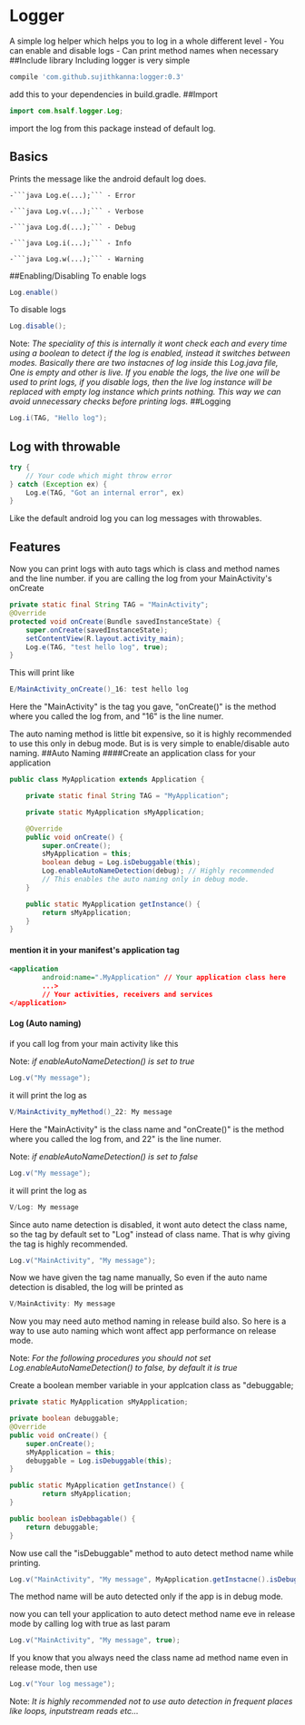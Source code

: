 # Logger
A simple log helper which helps you to log in a whole different level
	- You can enable and disable logs
	- Can print method names when necessary
##Include library
Including logger is very simple
```groovy
compile 'com.github.sujithkanna:logger:0.3'
```
add this to your dependencies in build.gradle.
##Import
```java
import com.hsalf.logger.Log;
```
import the log from this package instead of default log.
## Basics
Prints the message like the android default log does.

	-```java Log.e(...);``` - Error

	-```java Log.v(...);``` - Verbose

	-```java Log.d(...);``` - Debug

	-```java Log.i(...);``` - Info

	-```java Log.w(...);``` - Warning

##Enabling/Disabling
To enable logs
```java
Log.enable()
```
To disable logs
```java
Log.disable();
```
Note: *The speciality of this is internally it wont check each and every time using a boolean to detect if the log is enabled, instead it switches between modes. Basically there are two instacnes of log inside this Log.java file, One is empty and other is live. If you enable the logs, the live one will be used to print logs, if you disable logs, then the live log instance will be replaced with empty log instance which prints nothing. This way we can avoid unnecessary checks before printing logs.*
##Logging
```java
Log.i(TAG, "Hello log");
```
## Log with throwable
```java
try {
	// Your code which might throw error
} catch (Exception ex) {
	Log.e(TAG, "Got an internal error", ex)
}
```
Like the default android log you can log messages with throwables.
## Features
Now you can print logs with auto tags which is class and method names and the line number.
if you are calling the log from your MainActivity's onCreate

```java
private static final String TAG = "MainActivity";
@Override
protected void onCreate(Bundle savedInstanceState) {
    super.onCreate(savedInstanceState);
    setContentView(R.layout.activity_main);
    Log.e(TAG, "test hello log", true);
}
```
This will print like
```groovy
E/MainActivity_onCreate()_16: test hello log
```

Here the "MainActivity" is the tag you gave, "onCreate()" is the method where you called the log from, and "16" is the line numer.

The auto naming method is little bit expensive, so it is highly recommended to use this only in debug mode. But is is very simple to enable/disable auto naming.
##Auto Naming
####Create an application class for your application
```java
public class MyApplication extends Application {

    private static final String TAG = "MyApplication";

    private static MyApplication sMyApplication;

    @Override
    public void onCreate() {
        super.onCreate();
        sMyApplication = this;
        boolean debug = Log.isDebuggable(this);
        Log.enableAutoNameDetection(debug); // Highly recommended
        // This enables the auto naming only in debug mode.
    }

    public static MyApplication getInstance() {
        return sMyApplication;
    }
}
```
#### mention it in your manifest's application tag
```xml
<application
        android:name=".MyApplication" // Your application class here
        ...>
		// Your activities, receivers and services
</application>
```

#### Log (Auto naming)
if you call log from your main activity like this

Note: *if enableAutoNameDetection() is set to true*
```java
Log.v("My message");
```
it will print the log as
```groovy
V/MainActivity_myMethod()_22: My message
```
Here the "MainActivity" is the class name and "onCreate()" is the method where you called the log from, and 22" is the line numer.

Note: *if enableAutoNameDetection() is set to false*
```java
Log.v("My message");
```
it will print the log as
```groovy
V/Log: My message
```
Since auto name detection is disabled, it wont auto detect the class name, so the tag by default set to "Log" instead of class name. That is why giving the tag is highly recommended.

```java
Log.v("MainActivity", "My message");
```
Now we have given the tag name manually, So even if the auto name detection is disabled, the log will be printed as
```groovy
V/MainActivity: My message
```
Now you may need auto method naming in release build also.
So here is a way to use auto naming which wont affect app performance on release mode.

Note: *For the following procedures you should not set Log.enableAutoNameDetection() to false, by default it is true*

Create a boolean member variable in your applcation class as "debuggable;

```java
private static MyApplication sMyApplication;

private boolean debuggable;
@Override
public void onCreate() {
    super.onCreate();
    sMyApplication = this;
    debuggable = Log.isDebuggable(this);
}

public static MyApplication getInstance() {
        return sMyApplication;
}

public boolean isDebbagable() {
	return debuggable;
}
```

Now use call the "isDebuggable" method to auto detect method name while printing.

```java
Log.v("MainActivity", "My message", MyApplication.getInstacne().isDebuggalbe());
```

The method name will be auto detected only if the app is in debug mode.

now you can tell your application to auto detect method name eve in release mode by calling log with true as last param
```java
Log.v("MainActivity", "My message", true);
```
If you know that you always need the class name ad method name even in release mode, then use
```java
Log.v("Your log message");
```
Note: *It is highly recommended not to use auto detection in frequent places like loops, inputstream reads etc...*
